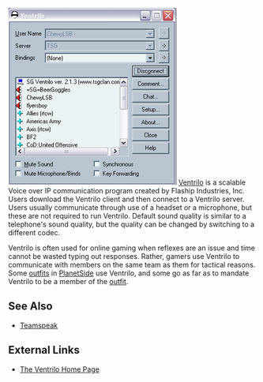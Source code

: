 ![](../images/Ventrilo.jpg "fig:Ventrilo.jpg") [Ventrilo](Ventrilo.md) is
a scalable Voice over IP communication program created by Flaship
Industries, Inc. Users download the Ventrilo client and then connect to
a Ventrilo server. Users usually communicate through use of a headset or
a microphone, but these are not required to run Ventrilo. Default sound
quality is similar to a telephone's sound quality, but the quality can
be changed by switching to a different codec.

Ventrilo is often used for online gaming when reflexes are an issue and
time cannot be wasted typing out responses. Rather, gamers use Ventrilo
to communicate with members on the same team as them for tactical
reasons. Some [outfits](../terminology/Outfit.md) in
[PlanetSide](PlanetSide.md) use Ventrilo, and some go as far as
to mandate Ventrilo to be a member of the [outfit](../terminology/Outfit.md).

## See Also

- [Teamspeak](TeamSpeak.md)

## External Links

- [The Ventrilo Home Page](http://www.ventrilo.com/)

<!--[category:Communication](category:Communication.md)-->
